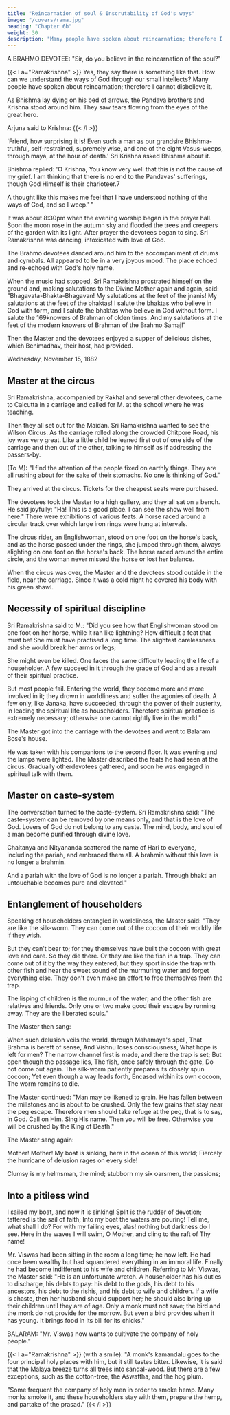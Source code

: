```yaml
---
title: "Reincarnation of soul & Inscrutability of God's ways"
image: "/covers/rama.jpg"
heading: "Chapter 6b"
weight: 30
description: "Many people have spoken about reincarnation; therefore I cannot disbelieve it"
---
```



A BRAHMO DEVOTEE: "Sir, do you believe in the reincarnation of the soul?"

{{< l a="Ramakrishna" >}}
Yes, they say there is something like that. How can we understand the ways of God through our small intellects? Many people have spoken about reincarnation; therefore I cannot disbelieve it. 

As Bhishma lay dying on his bed of arrows, the Pandava brothers and Krishna stood around him. They saw tears flowing from the eyes of the great hero. 

Arjuna said to Krishna: 
{{< /l  >}}

'Friend, how surprising it is! Even such a man as our grandsire Bhishma-truthful, self-restrained, supremely wise, and one of the eight Vasus-weeps, through maya, at the hour of death.' Sri Krishna asked Bhishma about it.

Bhishma replied: 'O Krishna, You know very well that this is not the cause of my grief. I
am thinking that there is no end to the Pandavas' sufferings, though God Himself is their
charioteer.7 

A thought like this makes me feel that I have understood nothing of the ways of God, and so I weep.' "

It was about 8:30pm when the evening worship began in the prayer hall. Soon the moon rose in the autumn sky and flooded the trees and creepers of the garden with its light. After prayer the devotees began to sing. Sri Ramakrishna was dancing,
intoxicated with love of God. 

The Brahmo devotees danced around him to the accompaniment of drums and cymbals. All appeared to be in a very joyous mood. The
place echoed and re-echoed with God's holy name.

When the music had stopped, Sri Ramakrishna prostrated himself on the ground and, making salutations to the Divine
Mother again and again, said: "Bhagavata-Bhakta-Bhagavan! My salutations at the feet
of the jnanis! My salutations at the feet of the bhaktas! I salute the bhaktas who believe
in God with form, and I salute the bhaktas who believe in God without form. I salute the
169knowers of Brahman of olden times. And my salutations at the feet of the modern
knowers of Brahman of the Brahmo Samaj!"

Then the Master and the devotees enjoyed a supper of delicious dishes, which Benimadhav, their host, had provided.

Wednesday, November 15, 1882

## Master at the circus

Sri Ramakrishna, accompanied by Rakhal and several other devotees, came to Calcutta in a carriage and called for M. at the school where he was teaching.

Then they all set out for the Maidan. Sri Ramakrishna wanted to see the Wilson Circus. As the carriage rolled along the crowded Chitpore Road, his joy was very great. Like a little child he leaned first out of one side of the carriage and then out of the other, talking to himself as if addressing the passers-by. 


(To M): "I find the attention of the people fixed on earthly things. They are all rushing about for the sake of their stomachs. No one is thinking of God."

They arrived at the circus. Tickets for the cheapest seats were purchased. 

The devotees took the Master to a high gallery, and they all sat on a bench. He said joyfully: "Ha! This is a good place. I can see the show well from here." There were exhibitions of various feats. A horse raced around a circular track over which large iron rings were hung at intervals.

The circus rider, an Englishwoman, stood on one foot on the horse's back, and as the horse passed under the rings, she jumped through them, always alighting on one foot on the horse's back. The horse raced around the entire circle, and the woman never
missed the horse or lost her balance.

When the circus was over, the Master and the devotees stood outside in the field, near the carriage. Since it was a cold night he covered his body with his green shawl. 


## Necessity of spiritual discipline

Sri Ramakrishna said to M.: "Did you see how that Englishwoman stood on one foot on her horse, while it ran like lightning? How difficult a feat that must be! She must have practised a long time. The slightest carelessness and she would break her arms or legs; 

She might even be killed. One faces the same difficulty leading the life of a householder. A few succeed in it through the grace of God and as a result of their spiritual practice.

But most people fail. Entering the world, they become more and more involved in it; they drown in worldliness and suffer the agonies of death. A few only, like Janaka, have succeeded, through the power of their austerity, in leading the
spiritual life as householders. Therefore spiritual practice is extremely necessary;
otherwise one cannot rightly live in the world."

The Master got into the carriage with the devotees and went to Balaram Bose's house.

He was taken with his companions to the second floor. It was evening and the lamps were lighted. The Master described the feats he had seen at the circus. Gradually otherdevotees gathered, and soon he was engaged in spiritual talk with them.


## Master on caste-system

The conversation turned to the caste-system. Sri Ramakrishna said: "The caste-system can be removed by one means only, and that is the love of God. Lovers of God do not belong to any caste. The mind, body, and soul of a man become purified through divine love. 

Chaitanya and Nityananda scattered the name of Hari to everyone, including the pariah, and embraced them all. A brahmin without this love is no longer a brahmin. 

And a pariah with the love of God is no longer a pariah. Through bhakti an untouchable becomes pure and elevated."


## Entanglement of householders 

Speaking of householders entangled in worldliness, the Master said: "They are like the silk-worm. They can come out of the cocoon of their worldly life if they wish.

But they can't bear to; for they themselves have built the cocoon with great love and care. So they die there. Or they are like the fish in a trap. They can come out of it by the way they entered, but they sport inside the trap with other fish and hear the sweet sound of the murmuring water and forget everything else. They don't even make an effort to free themselves from the trap.

The lisping of children is the murmur of the water; and the other fish are relatives and friends. Only one or two make good their escape by running away. They are the liberated souls."

The Master then sang:

When such delusion veils the world, through Mahamaya's spell,
That Brahma is bereft of sense,
And Vishnu loses consciousness,
What hope is left for men?
The narrow channel first is made, and there the trap is set;
But open though the passage lies,
The fish, once safely through the gate,
Do not come out again.
The silk-worm patiently prepares its closely spun cocoon;
Yet even though a way leads forth,
Encased within its own cocoon,
The worm remains to die.

The Master continued: "Man may be likened to grain. He has fallen between the millstones and is about to be crushed. Only the few grains that stay near the peg escape. Therefore men should take refuge at the peg, that is to say, in God. Call on Him. Sing His name. Then you will be free. Otherwise you will be crushed by the King of Death."

The Master sang again:

Mother! Mother! My boat is sinking, here in the ocean of this world;
Fiercely the hurricane of delusion rages on every side!

Clumsy is my helmsman, the mind; stubborn my six oarsmen, the passions;

## Into a pitiless wind 

I sailed my boat, and now it is sinking!
Split is the rudder of devotion; tattered is the sail of faith;
Into my boat the waters are pouring! Tell me, what shall I do?
For with my failing eyes, alas! nothing but darkness do I see.
Here in the waves I will swim,
O Mother, and cling to the raft of Thy name!

Mr. Viswas had been sitting in the room a long time; he now left. He had once been
wealthy but had squandered everything in an immoral life. Finally he had become
indifferent to his wife and children. Referring to Mr. Viswas, the Master said: "He is an
unfortunate wretch. A householder has his duties to discharge, his debts to pay: his
debt to the gods, his debt to his ancestors, his debt to the rishis, and his debt to wife
and children. If a wife is chaste, then her husband should support her; he should also
bring up their children until they are of age. Only a monk must not save; the bird and
the monk do not provide for the morrow. But even a bird provides when it has young.
It brings food in its bill for its chicks."

BALARAM: "Mr. Viswas now wants to cultivate the company of holy people."

{{< l a="Ramakrishna" >}}
(with a smile): "A monk's kamandalu goes to the four principal holy places with him, but it still tastes bitter. Likewise, it is said that the Malaya breeze turns all trees into sandal-wood. But there are a few exceptions, such as the cotton-tree, the
Aśwattha, and the hog plum.

"Some frequent the company of holy men in order to smoke hemp. Many monks smoke it, and these householders stay with them, prepare the hemp, and partake of the prasad."
{{< /l >}}

